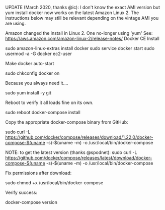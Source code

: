 UPDATE (March 2020, thanks @ic): I don't know the exact AMI version but yum install docker now works on the latest Amazon Linux 2. The instructions below may still be relevant depending on the vintage AMI you are using.

Amazon changed the install in Linux 2. One no-longer using 'yum' See: https://aws.amazon.com/amazon-linux-2/release-notes/
Docker CE Install

sudo amazon-linux-extras install docker
sudo service docker start
sudo usermod -a -G docker ec2-user

Make docker auto-start

sudo chkconfig docker on

Because you always need it....

sudo yum install -y git

Reboot to verify it all loads fine on its own.

sudo reboot
docker-compose install

Copy the appropriate docker-compose binary from GitHub:

sudo curl -L https://github.com/docker/compose/releases/download/1.22.0/docker-compose-$(uname -s)-$(uname -m) -o /usr/local/bin/docker-compose

NOTE: to get the latest version (thanks @spodnet): sudo curl -L https://github.com/docker/compose/releases/latest/download/docker-compose-$(uname -s)-$(uname -m) -o /usr/local/bin/docker-compose

Fix permissions after download:

sudo chmod +x /usr/local/bin/docker-compose

Verify success:

docker-compose version
